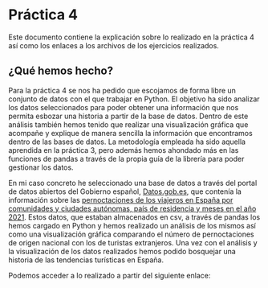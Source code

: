 # Práctica 4

Este documento contiene la explicación sobre lo realizado en la práctica 4 así como los enlaces a los archivos de los ejercicios realizados.

## ¿Qué hemos hecho?
Para la práctica 4 se nos ha pedido que escojamos de forma libre un conjunto de datos con el que trabajar en Python. El objetivo ha sido analizar los datos seleccionados para poder obtener una información que nos permita esbozar una historia a partir de la base de datos. Dentro de este análisis también hemos tenido que realizar una visualización gráfica que acompañe y explique de manera sencilla la información que encontramos dentro de las bases de datos. La metodología empleada ha sido aquella aprendida en la práctica 3, pero además hemos ahondado más en las funciones de pandas a través de la propia guía de la librería para poder gestionar los datos.

En mi caso concreto he seleccionado una base de datos a través del portal de datos abiertos del Gobierno español, [Datos.gob.es](https://datos.gob.es/es), que contenía la información sobre las [pernoctaciones de los viajeros en España por comunidades y ciudades autónomas, país de residencia y meses en el año 2021](https://datos.gob.es/es/catalogo/ea0010587-pernoctaciones-de-los-viajeros-por-comunidades-y-ciudades-autonomas-pais-de-residencia-y-meses-eoap-identificador-api-t11-e162eoap-a2017-l0-01nad02-px). Estos datos, que estaban almacenados en csv, a través de pandas los hemos cargado en Python y hemos realizado un análisis de los mismos así como una visualización gráfica comparando el número de pernoctaciones de origen nacional con los de turistas extranjeros. Una vez con el análisis y la visualización de los datos realizados hemos podido bosquejar una historia de las tendencias turísticas en España.
 
 Podemos acceder a lo realizado a partir del siguiente enlace: 
